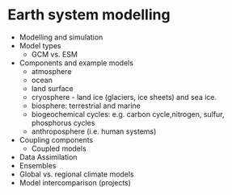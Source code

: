 # Earth system modelling

* Modelling and simulation
* Model types
  * GCM vs. ESM
* Components and example models
  * atmosphere
  * ocean
  * land surface
  * cryosphere - land ice (glaciers, ice sheets) and sea ice.
  * biosphere: terrestrial and marine
  * biogeochemical cycles: e.g. carbon cycle,nitrogen, sulfur, phosphorus cycles
  * anthroposphere (i.e. human systems)
* Coupling components
  * Coupled models
* Data Assimilation
* Ensembles
* Global vs. regional climate models
* Model intercomparison (projects)
